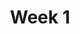 ---
layout: post
title: Week 1
id: 1
list_date: 'February 13th, 2015'
playlists:
 - name: Jefff
   url: '###'
   title: 'A long playlist name is here'
   img: 'https://styrofoamdrone.files.wordpress.com/2010/08/resized_useless_eaters.jpg'
   src: 'Spotify'
 - name: Jefff
   url: '###'
   title: 'A long playlist name is here'
   src: 'Soundcloud'
 - name: Jefff
   url: '###'
   title: 'A long playlist name is here'
   img: 'https://styrofoamdrone.files.wordpress.com/2010/08/resized_useless_eaters.jpg'
   src: 'Spotify'
 - name: Jefff
   url: '###'
   title: 'A long playlist name is here'
   src: 'Soundcloud'
---